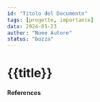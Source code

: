 ```yaml
---
id: "Titolo del Documento"
tags: [progetto, importante]
data: 2024-05-23
author: "Nome Autore"
status: "bozza"
---
```

# {{title}}



#### References
